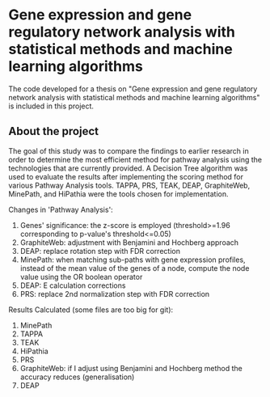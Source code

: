 # Gene expression and gene regulatory network analysis with statistical methods and machine learning algorithms
The code developed for a thesis on "Gene expression and gene regulatory network analysis with statistical methods and machine learning algorithms" is included in this project.

## About the project
The goal of this study was to compare the findings to earlier research in order to determine the most efficient method for pathway analysis using the technologies that are currently provided. A Decision Tree algorithm was used to evaluate the results after implementing the scoring method for various Pathway Analysis tools. TAPPA, PRS, TEAK, DEAP, GraphiteWeb, MinePath, and HiPathia were the tools chosen for implementation.

Changes in 'Pathway Analysis':
1. Genes' significance: the z-score is employed (threshold>=1.96 corresponding to p-value's threshold<=0.05)
2. GraphiteWeb: adjustment with Benjamini and Hochberg approach
3. DEAP: replace rotation step with FDR correction 
4. MinePath: when matching sub-paths with gene expression profiles, instead of the mean value of the genes of a node, compute the node value using the OR boolean operator
5. DEAP: E calculation corrections
6. PRS: replace 2nd normalization step with FDR correction

Results Calculated (some files are too big for git):
1. MinePath
2. TAPPA
3. TEAK
4. HiPathia
5. PRS 
6. GraphiteWeb: if I adjust using Benjamini and Hochberg method the accuracy reduces (generalisation)
7. DEAP

